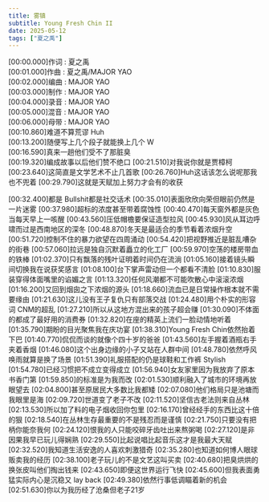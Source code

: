 ```yaml
---
title: 雾镇
subtitle: Young Fresh Chin II
date: 2025-05-12
tags: ["夏之禹"]
---
```


[00:00.000]作词 : 夏之禹  
[00:01.000]作曲 : 夏之禹/MAJOR YAO  
[00:02.000]编曲 : MAJOR YAO  
[00:03.000]制作 : MAJOR YAO  
[00:04.000]录音 : MAJOR YAO  
[00:05.000]混音 : MAJOR YAO  
[00:06.000]母带 : MAJOR YAO  
[00:10.860]难道不算荒谬 Huh  
[00:13.200]随便写上几个段子就能换上几个 W  
[00:16.590]真来一趟他们受不了那脏臭  
[00:19.320]编成故事以后他们赞不绝口
[00:21.510]对我说你就是贾樟柯
[00:23.640]这简直是文学艺术不止几首歌
[00:26.760]Huh这话该怎么说呢那我也不兜着
[00:29.790]这就是天赋加上努力才会有的收获
<!--more-->
[00:32.400]都是 Bullshit都是社交话术
[00:35.010]表面欣欣向荣但眼前仍然是一片迷雾
[00:37.980]超标的浓度甚至带着腐蚀性
[00:40.470]每天窗外都是灰色当每天早上一咳醒
[00:43.560]压低帽檐要保证造型拉风
[00:45.930]风从耳边呼啸而过是西南地区的深冬
[00:48.870]冬天是最适合的季节看着浓烟升空
[00:51.720]控制不住的暴力欲望在四周涌动
[00:54.420]把视野推近是脏乱嘈杂的街巷
[00:57.060]拉远是独自沉默着矗立的化工厂
[00:59.970]空荡的楼房带血的铁棒
[01:02.370]只有飘落的残叶证明着时间仍在流淌
[01:05.160]接着镜头瞬间切换我在说获奖感言
[01:08.100]台下掌声雷动但一个都看不清脸
[01:10.830]服装穿得体面嘴里的谄媚之言
[01:13.320]任何风潮都不可能吹散心中滚滚浓烟
[01:16.200]又回到烟囱之下浓烟的源头
[01:18.660]流血已是日常操作根本就不需要缘由
[01:21.630]这儿没有王子复仇只有部落交战
[01:24.480]用个朴实的形容词 CNM的超乱
[01:27.210]所以从这地方混出来的孩子超会赚
[01:30.090]不体面的都成了最好用的消费券
[01:32.820]在座的精英上流们一脸动情地听着
[01:35.790]期盼的目光聚焦我在庆功宴
[01:38.310]Young Fresh Chin依然抬着下巴
[01:40.770]侃侃而谈的就像个四十岁的爸爸
[01:43.560]左手握着酒瓶右手夹着香烟
[01:46.080]这个出身边缘的小子又站在人群中间
[01:48.780]依然呼风唤雨就算是换了场景
[01:51.390]礼服搭配的仍是球鞋和工作裤 Stylish
[01:54.780]已经习惯把不成立变得成立
[01:56.940]女友家里因为我放弃了原本书香门第
[01:59.850]的标准是为我而改
[02:01.530]顺利融入了城市的环境再放眼望去
[02:04.800]甚至原居民大多数比我都矮
[02:07.080]他们格局只是池塘而我眼里是海
[02:09.720]世道变了老子不改
[02:11.520]坚信古老法则来自丛林
[02:13.530]所以加了料的电子烟收回你包里
[02:16.170]曾经经手的东西比这十倍的狠
[02:18.540]在丛林生存最重要的不是残忍而是谨慎
[02:21.750]只要没有把柄你能奈我何
[02:24.120]恨我的人只能咬碎牙齿吐出来熬粥喝
[02:27.120]是非因果我早已玩儿得娴熟
[02:29.550]比起说唱比起音乐这才是我最大天赋
[02:32.520]我知道生活安逸的人喜欢刺激猎奇
[02:35.280]也知道如何博人眼球贩卖我的经历
[02:38.100]老子玩儿的不是文艺这叫买卖
[02:40.680]把臭烘烘的换张皮叫他们掏出钱来
[02:43.650]即便这世界运行飞快
[02:45.600]但我表面勇猛实际内心是沉稳又 lay back
[02:49.380]依然行事低调瞄着新的机会
[02:51.630]你以为我历经了沧桑但老子21岁